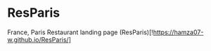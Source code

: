 # ResParis
France, Paris Restaurant landing page
(ResParis)[!https://hamza07-w.github.io/ResParis/]
